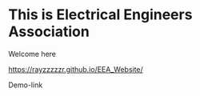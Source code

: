 # This is Electrical Engineers Association
Welcome here

https://rayzzzzzr.github.io/EEA_Website/

Demo-link

